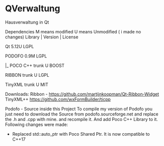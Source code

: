 # QVerwaltung
Hausverwaltung in Qt


Dependencies
M means modified
U means Unmodified ( i made no changes)
Library     |     Version     |     License

Qt                  5.12U             LGPL

PODOFO              0.9M              LGPL

 |_ POCO C++        trunk U           BOOST
 
 RIBBON             trunk U           LGPL
 
 TinyXML            trunk U           MIT
 
 
 
 Downloads:
 Ribbon - https://github.com/martijnkoopman/Qt-Ribbon-Widget
 TinyXML++ https://github.com/wxFormBuilder/ticpp
 
 Podofo - Source inside this Project
 To compile my version of Podofo you just need to download the Source from podofo.sourceforge.net and replace the .h and .cpp with mine. and recompile it. And add Poco C++ Library to it.
 Following changes were made:
 - Replaced std::auto_ptr with Poco Shared Ptr. It is now compatible to C++17
